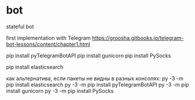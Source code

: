 ﻿# bot
stateful bot

first implementation with Telegram https://groosha.gitbooks.io/telegram-bot-lessons/content/chapter1.html

pip install pyTelegramBotAPI
pip install gunicorn 
pip install PySocks

pip install elasticsearch

как альтернатива, если пакеты не видны в разных консолях:
py -3 -m pip install elasticsearch
py -3 -m pip install pyTelegramBotAPI
py -3 -m pip install gunicorn
py -3 -m pip install PySocks
